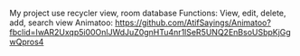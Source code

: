 My project use recycler view, room database
Functions: View, edit, delete, add, search view
Animatoo: https://github.com/AtifSayings/Animatoo?fbclid=IwAR2Uxqp5i00OnlJWdJuZ0gnHTu4nr1lSeR5UNQ2EnBsoUSbpKjGgwQpros4
